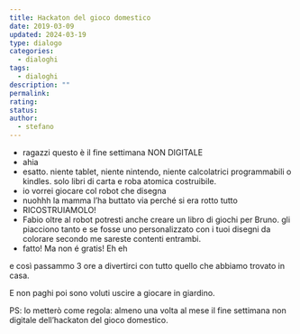 ```yaml
---
title: Hackaton del gioco domestico
date: 2019-03-09
updated: 2024-03-19
type: dialogo
categories:
  - dialoghi
tags:
  - dialoghi
description: ""
permalink: 
rating: 
status: 
author:
  - stefano
---
```


- ragazzi questo è il fine settimana NON DIGITALE
- ahia
- esatto. niente tablet, niente nintendo, niente calcolatrici programmabili o kindles. solo libri di carta e roba atomica costruibile.
- io vorrei giocare col robot che disegna
- nuohhh la mamma l’ha buttato via perché si era rotto tutto
- RICOSTRUIAMOLO!
- Fabio oltre al robot potresti anche creare un libro di giochi per Bruno. gli piacciono tanto e se fosse uno personalizzato con i tuoi disegni da colorare secondo me sareste contenti entrambi.
- fatto! Ma non é gratis! Eh eh


e così passammo 3 ore a divertirci con tutto quello che abbiamo trovato in casa.

E non paghi poi sono voluti uscire a giocare in giardino.

PS: lo metterò come regola: almeno una volta al mese il fine settimana non digitale dell’hackaton del gioco domestico.
